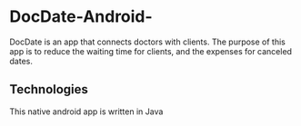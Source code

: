 # DocDate-Android-
DocDate is an app that connects doctors with clients. The purpose of this app is to reduce the waiting time for clients, and the expenses for canceled dates.

## Technologies
This native android app is written in Java

